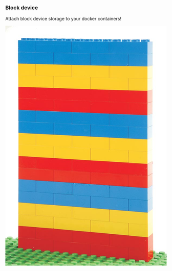 ### Block device

Attach block device storage to your docker containers!

![Lego](images/lego.jpg "Lego")